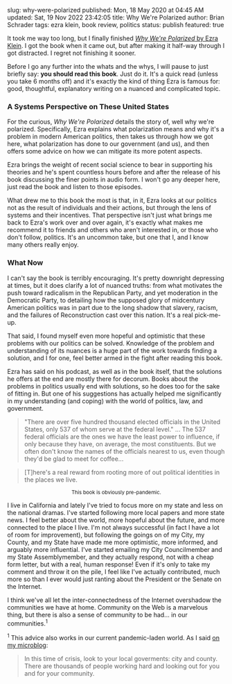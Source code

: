 slug: why-were-polarized
published: Mon, 18 May 2020 at 04:45 AM
updated: Sat, 19 Nov 2022 23:42:05 
title: Why We're Polarized
author: Brian Schrader
tags: ezra klein, book review, politics
status: publish
featured: true

It took me way too long, but I finally finished [*Why We're Polarized* by Ezra Klein][1]. I got the book when it came out, but after making it half-way through I got distracted. I regret not finishing it sooner.

Before I go any further into the whats and the whys, I will pause to just briefly say: **you should read this book**. Just do it. It's a quick read (unless you take 6 months off) and it's exactly the kind of thing Ezra is famous for: good, thoughtful, explanatory writing on a nuanced and complicated topic.


### A Systems Perspective on These United States

For the curious, *Why We're Polarized* details the story of, well why we're polarized. Specifically, Ezra explains what polarization means and why it's a problem in modern American politics, then takes us through how we got here, what polarization has done to our government (and us), and then offers some advice on how we can mitigate its more potent aspects.

Ezra brings the weight of recent social science to bear in supporting his theories and he's spent countless hours before and after the release of his book discussing the finer points in audio form. I won't go any deeper here, just read the book and listen to those episodes.

What drew me to this book the most is that, in it, Ezra looks at our politics not as the result of individuals and their actions, but through the lens of systems and their incentives. That perspective isn't just what brings me back to Ezra's work over and over again, it's exactly what makes me recommend it to friends and others who aren't interested in, or those who don't follow, politics. It's an uncommon take, but one that I, and I know many others really enjoy.


### What Now

I can't say the book is terribly encouraging. It's pretty downright depressing at times, but it does clarify a lot of nuanced truths: from what motivates the push toward radicalism in the Republican Party, and yet moderation in the Democratic Party, to detailing how the supposed glory of midcentury American politics was in part due to the long shadow that slavery, racism, and the failures of Reconstruction cast over this nation. It's a real pick-me-up.

That said, I found myself even more hopeful and optimistic that these problems with our politics can be solved. Knowledge of the problem and understanding of its nuances is a huge part of the work towards finding a solution, and I for one, feel better armed in the fight after reading this book.

Ezra has said on his podcast, as well as in the book itself, that the solutions he offers at the end are mostly there for decorum. Books about the problems in politics usually end with solutions, so he does too for the sake of fitting in. But one of his suggestions has actually helped me significantly in my understanding (and coping) with the world of politics, law, and government.

> "There are over five hundred thousand elected officials in the United States, only 537 of whom serve at the federal level." ... The 537 federal officials are the ones we have the least power to influence, if only because they have, on average, the most constituents. But we often don't know the names of the officials nearest to us, even though they'd be glad to meet for coffee...

> [T]here's a real reward from rooting more of out political identities in the places we live.

<center><small>This book is obviously pre-pandemic.</small></center>

I live in California and lately I've tried to focus more on my state and less on the national dramas. I've started following more local papers and more state news. I feel better about the world, more hopeful about the future, and more connected to the place I live. I'm not always successful (in fact I have a lot of room for improvement), but following the goings on of my City, my County, and my State have made me more optimistic, more informed, and arguably more influential. I've started emailing my City Councilmember and my State Assemblymember, and they actually respond, not with a cheap form letter, but with a real, human response! Even if it's only to take my comment and throw it on the pile, I feel like I've actually contributed, much more so than I ever would just ranting about the President or the Senate on the Internet.

I think we've all let the inter-connectedness of the Internet overshadow the communities we have at home. Community on the Web is a marvelous thing, but there is also a sense of community to be had... in our communities.<sup>1</sup>

<div class="footnote">
<sup>1</sup> This advice also works in our current pandemic-laden world. As I said <a href="https://pine.blog/u/sonicrocketman/archive/19dfc5d5-5542-4a1b-9029-d6e6a217a2d9"> on my microblog</a>:
<blockquote>In this time of crisis, look to your local goverments: city and county. There are thousands of people working hard and looking out for you and for your community.</blockquote>
</div>

[1]: https://www.barnesandnoble.com/w/why-were-polarized-ezra-klein/1132833789?ean=9781476700328
